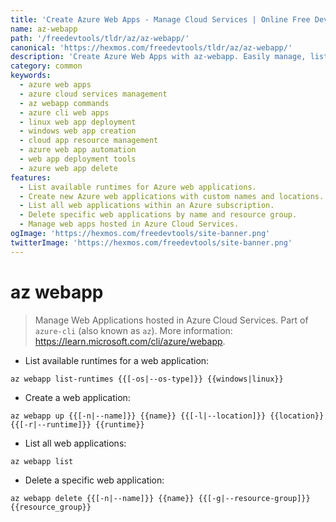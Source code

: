 ```yaml
---
title: 'Create Azure Web Apps - Manage Cloud Services | Online Free DevTools by Hexmos'
name: az-webapp
path: '/freedevtools/tldr/az/az-webapp/'
canonical: 'https://hexmos.com/freedevtools/tldr/az/az-webapp/'
description: 'Create Azure Web Apps with az-webapp. Easily manage, list, and delete web applications hosted in Azure Cloud. Free online tool, no registration required.'
category: common
keywords:
  - azure web apps
  - azure cloud services management
  - az webapp commands
  - azure cli web apps
  - linux web app deployment
  - windows web app creation
  - cloud app resource management
  - azure web app automation
  - web app deployment tools
  - azure web app delete
features:
  - List available runtimes for Azure web applications.
  - Create new Azure web applications with custom names and locations.
  - List all web applications within an Azure subscription.
  - Delete specific web applications by name and resource group.
  - Manage web apps hosted in Azure Cloud Services.
ogImage: 'https://hexmos.com/freedevtools/site-banner.png'
twitterImage: 'https://hexmos.com/freedevtools/site-banner.png'
---
```


# az webapp

> Manage Web Applications hosted in Azure Cloud Services.
> Part of `azure-cli` (also known as `az`).
> More information: <https://learn.microsoft.com/cli/azure/webapp>.

- List available runtimes for a web application:

`az webapp list-runtimes {{[-os|--os-type]}} {{windows|linux}}`

- Create a web application:

`az webapp up {{[-n|--name]}} {{name}} {{[-l|--location]}} {{location}} {{[-r|--runtime]}} {{runtime}}`

- List all web applications:

`az webapp list`

- Delete a specific web application:

`az webapp delete {{[-n|--name]}} {{name}} {{[-g|--resource-group]}} {{resource_group}}`
